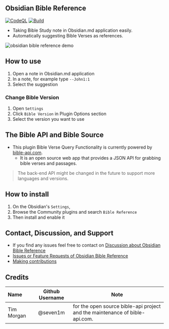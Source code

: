 ## Obsidian Bible Reference
[![CodeQL](https://github.com/tim-hub/obsidian-bible-reference/actions/workflows/codeql-analysis.yml/badge.svg)](https://github.com/tim-hub/obsidian-bible-reference/actions/workflows/codeql-analysis.yml) [![Build](https://github.com/tim-hub/obsidian-bible-reference/actions/workflows/build.yml/badge.svg)](https://github.com/tim-hub/obsidian-bible-reference/actions/workflows/build.yml)

- Taking Bible Study note in Obsidian.md application easily.
- Automatically suggesting Bible Verses as references.

![obsidian bible reference demo](https://raw.githubusercontent.com/tim-hub/obsidian-bible-reference/master/demo/obsidian-bible-reference-demo.gif)

## How to use
1. Open a note in Obsidian.md application
2. In a note, for example type `--John1:1`
3. Select the suggestion

### Change Bible Version
1. Open `Settings`
2. Click `Bible Version` in Plugin Options section
3. Select the version you want to use

## The Bible API and Bible Source
- This plugin Bible Verse Query Functionality is currently powered by [bible-api.com](https://bible-api.com/). 
  - It is an open source web app that provides a JSON API for grabbing bible verses and passages.
> The back-end API might be changed in the future to support more languages and versions.

## How to install
1. On the Obsidian's `Settings`,
2. Browse the Community plugins and search `Bible Reference`
3. Then install and enable it

## Contact, Discussion, and Support
- If you find any issues feel free to contact on [Discussion about Obsidian Bible Reference](https://github.com/tim-hub/obsidian-bible-reference/discussions)
- [Issues or Feature Requests of Obsidian Bible Reference](https://github.com/tim-hub/obsidian-bible-reference/issues)
- [Making contributions](CONTRIBUTION.md)


## Credits

| Name | Github Username | Note |
| :--- | :-----: | ----------- | 
| Tim Morgan | @seven1m | for the open source bible-api project and the maintenance of bible-api.com. |
